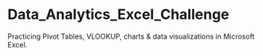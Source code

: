 # Data_Analytics_Excel_Challenge
Practicing Pivot Tables, VLOOKUP, charts &amp; data visualizations in Microsoft Excel.
